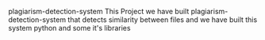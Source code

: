 plagiarism-detection-system
This Project we have built plagiarism-detection-system that detects similarity between files and we have built this system python and some it's libraries
